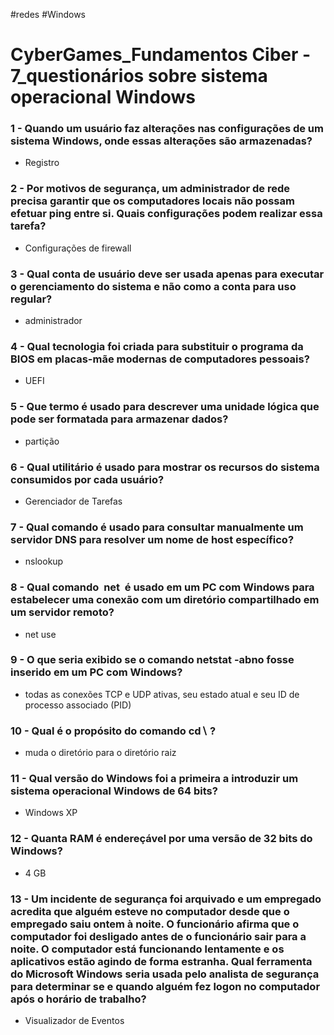 #redes #Windows 
# CyberGames_Fundamentos Ciber - 7_questionários sobre sistema operacional Windows

### 1 - Quando um usuário faz alterações nas configurações de um sistema Windows, onde essas alterações são armazenadas?

- Registro

### 2 - Por motivos de segurança, um administrador de rede precisa garantir que os computadores locais não possam efetuar ping entre si. Quais configurações podem realizar essa tarefa?

- Configurações de firewall

### 3 - Qual conta de usuário deve ser usada apenas para executar o gerenciamento do sistema e não como a conta para uso regular?

- administrador

### 4 - Qual tecnologia foi criada para substituir o programa da BIOS em placas-mãe modernas de computadores pessoais?

- UEFI

### 5 - Que termo é usado para descrever uma unidade lógica que pode ser formatada para armazenar dados?

- partição

### 6 - Qual utilitário é usado para mostrar os recursos do sistema consumidos por cada usuário?

- Gerenciador de Tarefas

### 7 - Qual comando é usado para consultar manualmente um servidor DNS para resolver um nome de host específico?

- nslookup

### 8 - Qual comando  **net**  é usado em um PC com Windows para estabelecer uma conexão com um diretório compartilhado em um servidor remoto?

- net use

### 9 - O que seria exibido se o comando **netstat -abno** fosse inserido em um PC com Windows?

- todas as conexões TCP e UDP ativas, seu estado atual e seu ID de processo associado (PID)

### 10 - Qual é o propósito do comando **cd∖** ?

- muda o diretório para o diretório raiz

### 11 - Qual versão do Windows foi a primeira a introduzir um sistema operacional Windows de 64 bits?

- Windows XP

### 12 - Quanta RAM é endereçável por uma versão de 32 bits do Windows?

- 4 GB

### 13 - Um incidente de segurança foi arquivado e um empregado acredita que alguém esteve no computador desde que o empregado saiu ontem à noite. O funcionário afirma que o computador foi desligado antes de o funcionário sair para a noite. O computador está funcionando lentamente e os aplicativos estão agindo de forma estranha. Qual ferramenta do Microsoft Windows seria usada pelo analista de segurança para determinar se e quando alguém fez logon no computador após o horário de trabalho?

- Visualizador de Eventos
